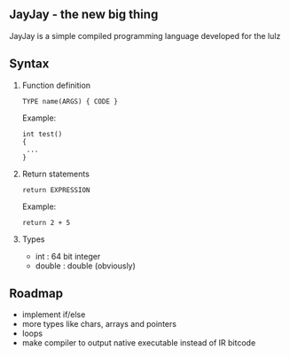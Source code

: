 ## JayJay - the new big thing ##

JayJay is a simple compiled programming language developed for the lulz

## Syntax ##

1. Function definition
   ```
   TYPE name(ARGS) { CODE }
   ```
   Example:
   ```
   int test()
   {
    ...
   }
   ```

2. Return statements
    ```
    return EXPRESSION
    ```
    Example:
    ```
    return 2 + 5
    ```
3. Types
    - int : 64 bit integer
    - double : double (obviously)


## Roadmap ##
- implement if/else
- more types like chars, arrays and pointers
- loops
- make compiler to output native executable instead of IR bitcode
